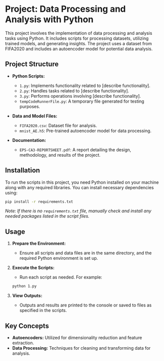 
# Project: Data Processing and Analysis with Python

This project involves the implementation of data processing and analysis tasks using Python. It includes scripts for processing datasets, utilizing trained models, and generating insights. The project uses a dataset from FIFA2020 and includes an autoencoder model for potential data analysis.

## Project Structure

- **Python Scripts:**
  - `1.py`: Implements functionality related to [describe functionality].
  - `2.py`: Handles tasks related to [describe functionality].
  - `3.py`: Performs operations involving [describe functionality].
  - `tempCodeRunnerFile.py`: A temporary file generated for testing purposes.

- **Data and Model Files:**
  - `FIFA2020.csv`: Dataset file for analysis.
  - `mnist_AE.h5`: Pre-trained autoencoder model for data processing.

- **Documentation:**
  - `EPS-CA3-REPORTSHEET.pdf`: A report detailing the design, methodology, and results of the project.

## Installation

To run the scripts in this project, you need Python installed on your machine along with any required libraries. You can install necessary dependencies using:

```bash
pip install -r requirements.txt
```

*Note: If there is no `requirements.txt` file, manually check and install any needed packages listed in the script files.*

## Usage

1. **Prepare the Environment:**
   - Ensure all scripts and data files are in the same directory, and the required Python environment is set up.

2. **Execute the Scripts:**
   - Run each script as needed. For example:
   ```bash
   python 1.py
   ```

3. **View Outputs:**
   - Outputs and results are printed to the console or saved to files as specified in the scripts.

## Key Concepts

- **Autoencoders:** Utilized for dimensionality reduction and feature extraction.
- **Data Processing:** Techniques for cleaning and transforming data for analysis.

